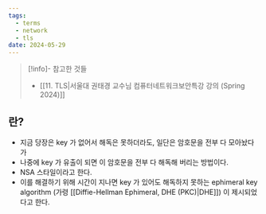 ```yaml
---
tags:
  - terms
  - network
  - tls
date: 2024-05-29
---
```

> [!info]- 참고한 것들
> - [[11. TLS|서울대 권태경 교수님 컴퓨터네트워크보안특강 강의 (Spring 2024)]]

## 란?

- 지금 당장은 key 가 없어서 해독은 못하더라도, 일단은 암호문을 전부 다 모아놨다가
- 나중에 key 가 유출이 되면 이 암호문을 전부 다 해독해 버리는 방법이다.
- NSA 스타일이라고 한다.
- 이를 해결하기 위해 시간이 지나면 key 가 있어도 해독하지 못하는 ephimeral key algorithm (가령 [[Diffie-Hellman Ephimeral, DHE (PKC)|DHE]]) 이 제시되었다고 한다.
